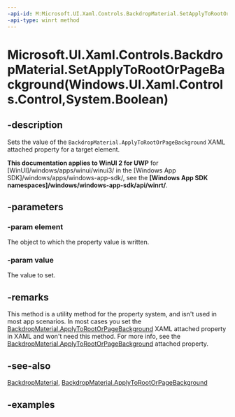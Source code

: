```yaml
---
-api-id: M:Microsoft.UI.Xaml.Controls.BackdropMaterial.SetApplyToRootOrPageBackground(Windows.UI.Xaml.Controls.Control,System.Boolean)
-api-type: winrt method
---
```


# Microsoft.UI.Xaml.Controls.BackdropMaterial.SetApplyToRootOrPageBackground(Windows.UI.Xaml.Controls.Control,System.Boolean)

<!--
public static void SetApplyToRootOrPageBackground (Windows.UI.Xaml.Controls.Control element, bool value);
-->

## -description

Sets the value of the `BackdropMaterial.ApplyToRootOrPageBackground` XAML attached property for a target element.

**This documentation applies to WinUI 2 for UWP** for [WinUI]/windows/apps/winui/winui3/ in the [Windows App SDK]/windows/apps/windows-app-sdk/, see the **[Windows App SDK namespaces]/windows/windows-app-sdk/api/winrt/**.

## -parameters

### -param element

The object to which the property value is written.

### -param value

The value to set.

## -remarks

This method is a utility method for the property system, and isn't used in most app scenarios. In most cases you set the [BackdropMaterial.ApplyToRootOrPageBackground](backdropmaterial_applytorootorpagebackground.md) XAML attached property in XAML and won't need this method. For more info, see the [BackdropMaterial.ApplyToRootOrPageBackground](backdropmaterial_applytorootorpagebackground.md) attached property.

## -see-also

[BackdropMaterial](backdropmaterial.md), [BackdropMaterial.ApplyToRootOrPageBackground](backdropmaterial_applytorootorpagebackground.md)

## -examples
